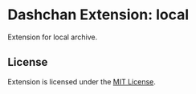 # Dashchan Extension: local

Extension for local archive.

## License

Extension is licensed under the [MIT License](LICENSE).